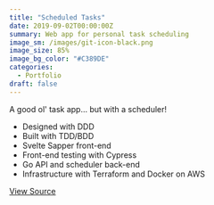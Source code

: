 ```yaml
---
title: "Scheduled Tasks"
date: 2019-09-02T00:00:00Z
summary: Web app for personal task scheduling
image_sm: /images/git-icon-black.png
image_size: 85%
image_bg_color: "#C389DE"
categories: 
  - Portfolio
draft: false
---
```


A good ol' task app... but with a scheduler!

- Designed with DDD
- Built with TDD/BDD
- Svelte Sapper front-end
- Front-end testing with Cypress
- Go API and scheduler back-end
- Infrastructure with Terraform and Docker on AWS

[View Source](https://github.com/benjohns1/scheduled-tasks)
